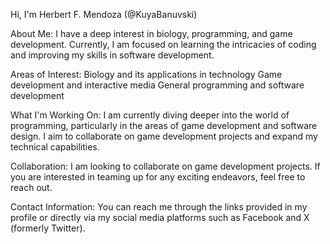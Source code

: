 Hi, I'm Herbert F. Mendoza (@KuyaBanuvski)

About Me:
I have a deep interest in biology, programming, and game development. Currently, I am focused on learning the intricacies of coding and improving my skills in software development.

Areas of Interest:
  Biology and its applications in technology
  Game development and interactive media
  General programming and software development

What I'm Working On:
I am currently diving deeper into the world of programming, particularly in the areas of game development and software design. I aim to collaborate on game development projects and expand my technical capabilities.

Collaboration:
I am looking to collaborate on game development projects. If you are interested in teaming up for any exciting endeavors, feel free to reach out.

Contact Information:
You can reach me through the links provided in my profile or directly via my social media platforms such as Facebook and X (formerly Twitter).
